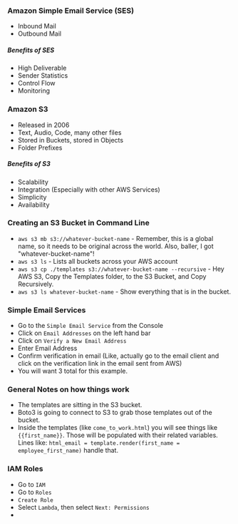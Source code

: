 

### Amazon Simple Email Service (SES)
- Inbound Mail
- Outbound Mail

##### Benefits of SES
- High Deliverable
- Sender Statistics
- Control Flow
- Monitoring

### Amazon S3
- Released in 2006
- Text, Audio, Code, many other files
- Stored in Buckets, stored in Objects
- Folder Prefixes

##### Benefits of S3
- Scalability
- Integration (Especially with other AWS Services)
- Simplicity
- Availability

### Creating an S3 Bucket in Command Line
- `aws s3 mb s3://whatever-bucket-name` - Remember, this is a global name, so it needs to be original across the world. Also, baller, I got "whatever-bucket-name"!
- `aws s3 ls` - Lists all buckets across your AWS account
- `aws s3 cp ./templates s3://whatever-bucket-name --recursive` - Hey AWS S3, Copy the Templates folder, to the S3 Bucket, and Copy Recursively. 
- `aws s3 ls whatever-bucket-name` - Show everything that is in the bucket.

### Simple Email Services
- Go to the  `Simple Email Service` from the Console
- Click on `Email Addresses` on the left hand bar
- Click on `Verify a New Email Address`
- Enter Email Address
- Confirm verification in email (Like, actually go to the email client and click on the verification link in the email sent from AWS)
- You will want 3 total for this example.

### General Notes on how things work
- The templates are sitting in the S3 bucket. 
- Boto3 is going to connect to S3 to grab those templates out of the bucket.
- Inside the templates (like `come_to_work.html`) you will see things like `{{first_name}}`. Those will be populated with their related variables. Lines like: `html_email = template.render(first_name = employee_first_name)` handle that.

### IAM Roles
- Go to `IAM`
- Go to `Roles`
- `Create Role`
- Select `Lambda`, then select `Next: Permissions`
- 
